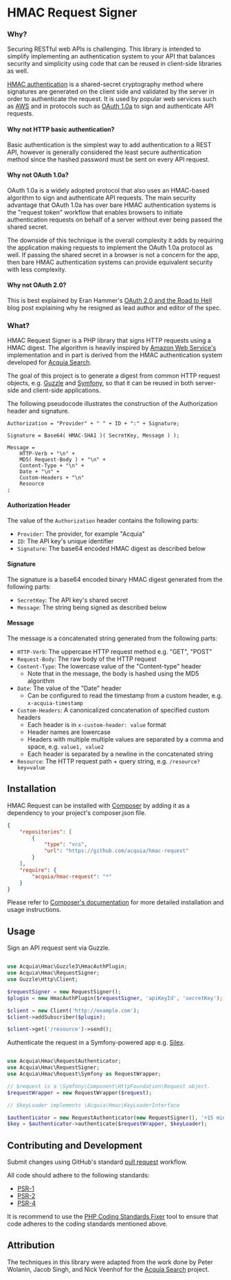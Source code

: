 # HMAC Request Signer

### Why?

Securing RESTful web APIs is challenging. This library is intended to simplify
implementing an authentication system to your API that balances security and
simplicity using code that can be reused in client-side libraries as well.

[HMAC authentication](http://en.wikipedia.org/wiki/Hash-based_message_authentication_code)
is a shared-secret cryptography method where signatures are generated on the
client side and validated by the server in order to authenticate the request. It
is used by popular web services such as [AWS](http://docs.aws.amazon.com/AmazonS3/latest/dev/RESTAuthentication.html)
and in protocols such as [OAuth 1.0a](http://oauth.net/core/1.0a/) to sign and
authenticate API requests.

#### Why not HTTP basic authentication?

Basic authentication is the simplest way to add authentication to a REST API,
however is generally considered the least secure authentication method since the
hashed password must be sent on every API request.

#### Why not OAuth 1.0a?

OAuth 1.0a is a widely adopted protocol that also uses an HMAC-based algorithm
to sign and authenticate API requests. The main security advantage that OAuth
1.0a has over bare HMAC authentication systems is the "request token" workflow
that enables browsers to initiate authentication requests on behalf of a server
without ever being passed the shared secret.

The downside of this technique is the overall complexity it adds by requiring
the application making requests to implement the OAuth 1.0a protocol as well. If
passing the shared secret in a browser is not a concern for the app, then bare
HMAC authentication systems can provide equivalent security with less
complexity.

#### Why not OAuth 2.0?

This is best explained by Eran Hammer's [OAuth 2.0 and the Road to Hell](http://hueniverse.com/2012/07/26/oauth-2-0-and-the-road-to-hell/)
blog post explaining why he resigned as lead author and editor of the spec.

### What?

HMAC Request Signer is a PHP library that signs HTTP requests using a HMAC
digest. The algorithm is heavily inspired by [Amazon Web Service's](http://docs.aws.amazon.com/AmazonS3/latest/dev/RESTAuthentication.html)
implementation and in part is derived from the HMAC authentication system
developed for [Acquia Search](https://www.acquia.com/products-services/acquia-network/cloud-services/acquia-search).

The goal of this project is to generate a digest from common HTTP request
objects, e.g. [Guzzle](http://api.guzzlephp.org/class-Guzzle.Http.Message.Request.html)
and [Symfony](http://api.symfony.com/2.0/Symfony/Component/HttpFoundation/Request.html),
so that it can be reused in both server-side and client-side applications.

The following pseudocode illustrates the construction of the Authorization
header and signature.

```
Authorization = "Provider" + " " + ID + ":" + Signature;

Signature = Base64( HMAC-SHA1 )( SecretKey, Message ) );

Message =
    HTTP-Verb + "\n" +
	MD5( Request-Body ) + "\n" +
	Content-Type + "\n" +
	Date + "\n" +
    Custom-Headers + "\n"
	Resource
;
```

#### Authorization Header

The value of the `Authorization` header contains the following parts:

* `Provider`: The provider, for example "Acquia"
* `ID`: The API key's unique identifier
* `Signature`: The base64 encoded HMAC digest as described below

#### Signature

The signature is a base64 encoded binary HMAC digest generated from the
following parts:

* `SecretKey`: The API key's shared secret
* `Message`: The string being signed as described below

#### Message

The message is a concatenated string  generated from the following parts:

* `HTTP-Verb`: The uppercase HTTP request method e.g. "GET", "POST"
* `Request-Body`: The raw body of the HTTP request
* `Content-Type`: The lowercase value of the "Content-type" header
  * Note that in the message, the body is hashed using the MD5 algorithm
* `Date`: The value of the "Date" header
  * Can be configured to read the timestamp from a custom header, e.g. `x-acquia-timestamp`
* `Custom-Headers`: A canonicalized concatenation of specified custom headers
  * Each header is in `x-custom-header: value` format
  * Header names are lowercase
  * Headers with multiple multiple values are separated by a comma and space, e.g. `value1, value2`
  * Each header is separated by a newline in the concatenated string
* `Resource`: The HTTP request path + query string, e.g. `/resource?key=value`

## Installation

HMAC Request can be installed with [Composer](http://getcomposer.org)
by adding it as a dependency to your project's composer.json file.

```json
{
    "repositories": [
        {
            "type": "vcs",
            "url": "https://github.com/acquia/hmac-request"
        }
    ],
    "require": {
        "acquia/hmac-request": "*"
    }
}
```

Please refer to [Composer's documentation](https://github.com/composer/composer/blob/master/doc/00-intro.md#introduction)
for more detailed installation and usage instructions.

## Usage

Sign an API request sent via Guzzle.

```php

use Acquia\Hmac\Guzzle3\HmacAuthPlugin;
use Acquia\Hmac\RequestSigner;
use Guzzle\Http\Client;

$requestSigner = new RequestSigner();
$plugin = new HmacAuthPlugin($requestSigner, 'apiKeyId', 'secretKey');

$client = new Client('http://example.com');
$client->addSubscriber($plugin);

$client->get('/resource')->send();

```

Authenticate the request in a Symfony-powered app e.g. [Silex](https://github.com/silexphp/Silex).

```php

use Acquia\Hmac\RequestAuthenticator;
use Acquia\Hmac\RequestSigner;
use Acquia\Hmac\Request\Symfony as RequestWrapper;

// $request is a \Symfony\Component\HttpFoundation\Request object.
$requestWrapper = new RequestWrapper($request);

// $keyLoader implements \Acquia\Hmac\KeyLoaderInterface

$authenticator = new RequestAuthenticator(new RequestSigner(), '+15 minutes');
$key = $authenticator->authenticate($requestWrapper, $keyLoader);

```

## Contributing and Development

Submit changes using GitHub's standard [pull request](https://help.github.com/articles/using-pull-requests) workflow.

All code should adhere to the following standards:

* [PSR-1](https://github.com/php-fig/fig-standards/blob/master/accepted/PSR-1-basic-coding-standard.md)
* [PSR-2](https://github.com/php-fig/fig-standards/blob/master/accepted/PSR-2-coding-style-guide.md)
* [PSR-4](https://github.com/php-fig/fig-standards/blob/master/accepted/PSR-4-autoloader.md)

It is recommend to use the [PHP Coding Standards Fixer](https://github.com/fabpot/PHP-CS-Fixer)
tool to ensure that code adheres to the coding standards mentioned above.

## Attribution

The techniques in this library were adapted from the work done by Peter Wolanin,
Jacob Singh, and Nick Veenhof for the [Acquia Search](https://www.acquia.com/products-services/acquia-network/cloud-services/acquia-search)
project.
